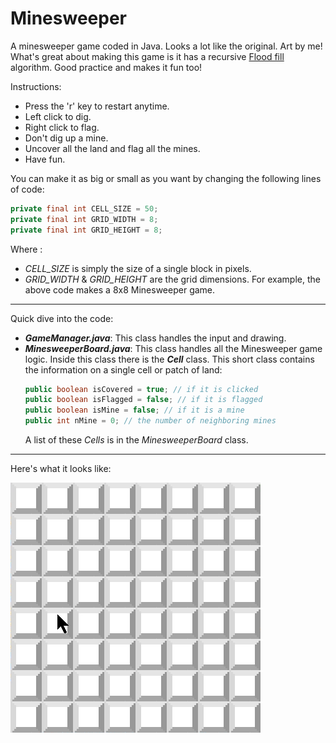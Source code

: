 # Minesweeper

A minesweeper game coded in Java. Looks a lot like the original. Art by me! What's great about making this game is it has a recursive [Flood fill](https://en.wikipedia.org/wiki/Flood_fill) algorithm. Good practice and makes it fun too!

Instructions:

* Press the 'r' key to restart anytime.
* Left click to dig.
* Right click to flag.
* Don't dig up a mine.
* Uncover all the land and flag all the mines.
* Have fun.

You can make it as big or small as you want by changing the following lines of code:

```java
private final int CELL_SIZE = 50;
private final int GRID_WIDTH = 8;
private final int GRID_HEIGHT = 8;
```
Where : 
* *CELL_SIZE* is simply the size of a single block in pixels.
* *GRID_WIDTH* & *GRID_HEIGHT* are the grid dimensions. For example, the above code makes a 8x8 Minesweeper game.
___

Quick dive into the code:
* *__GameManager.java__*: This class handles the input and drawing.
* *__MinesweeperBoard.java__*: This class handles all the Minesweeper game logic. Inside this class there is the *__Cell__* class. This short class contains the information on a single cell or patch of land:
    ```java
    public boolean isCovered = true; // if it is clicked
	public boolean isFlagged = false; // if it is flagged
	public boolean isMine = false; // if it is a mine
	public int nMine = 0; // the number of neighboring mines
    ```
    A list of these *Cells* is in the *MinesweeperBoard* class.

___

Here's what it looks like:

![](minesweepergame.gif)
